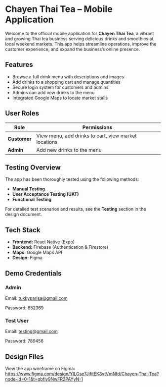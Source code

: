 # Chayen Thai Tea – Mobile Application

Welcome to the official mobile application for **Chayen Thai Tea**, a vibrant and growing Thai tea business serving delicious drinks and smoothies at local weekend markets. This app helps streamline operations, improve the customer experience, and expand the business’s online presence.

## Features

- Browse a full drink menu with descriptions and images
- Add drinks to a shopping cart and manage quantities
- Secure login system for customers and admins
- Admins can add new drinks to the menu
- Integrated Google Maps to locate market stalls

## User Roles

| Role           | Permissions                                         |
|----------------|-----------------------------------------------------|
| **Customer**   | View menu, add drinks to cart, view market locations |
| **Admin**      | Add new drinks to the menu                           |

## Testing Overview

The app has been thoroughly tested using the following methods:

- **Manual Testing**
- **User Acceptance Testing (UAT)**
- **Functional Testing**

For detailed test scenarios and results, see the **Testing** section in the design document.

## Tech Stack

- **Frontend:** React Native (Expo)
- **Backend:** Firebase (Authentication & Firestore)
- **Maps:** Google Maps API
- **Design:** Figma

## Demo Credentials

### Admin

Email: tukkyparisa@gmail.com

Password: 852369

### Test User

Email: testing@gmail.com 

Password: 789456

## Design Files

View the app wireframe on Figma:
https://www.figma.com/design/YlLGse7JifitEK8vtVmNfd/Chayen-Thai-Tea?node-id=0-1&t=qbfiy9NwFR2PAYyN-1  